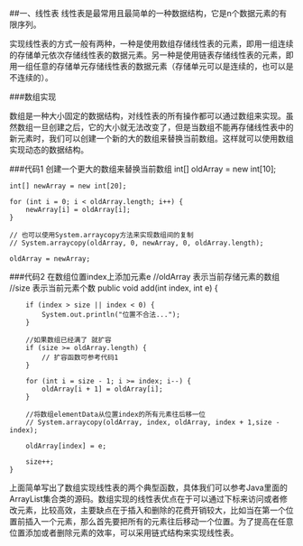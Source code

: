 ##一、线性表
线性表是最常用且最简单的一种数据结构，它是n个数据元素的有限序列。

实现线性表的方式一般有两种，一种是使用数组存储线性表的元素，即用一组连续的存储单元依次存储线性表的数据元素。另一种是使用链表存储线性表的元素，即用一组任意的存储单元存储线性表的数据元素（存储单元可以是连续的，也可以是不连续的）。

###数组实现

数组是一种大小固定的数据结构，对线性表的所有操作都可以通过数组来实现。虽然数组一旦创建之后，它的大小就无法改变了，但是当数组不能再存储线性表中的新元素时，我们可以创建一个新的大的数组来替换当前数组。这样就可以使用数组实现动态的数据结构。

###代码1 创建一个更大的数组来替换当前数组
    int[] oldArray = new int[10];
            
    int[] newArray = new int[20];
            
    for (int i = 0; i < oldArray.length; i++) {
        newArray[i] = oldArray[i];
    }
    
    // 也可以使用System.arraycopy方法来实现数组间的复制     
    // System.arraycopy(oldArray, 0, newArray, 0, oldArray.length);
            
    oldArray = newArray;
###代码2 在数组位置index上添加元素e
    //oldArray 表示当前存储元素的数组
    //size 表示当前元素个数
    public void add(int index, int e) {
    
        if (index > size || index < 0) {
            System.out.println("位置不合法...");
        }
    
        //如果数组已经满了 就扩容
        if (size >= oldArray.length) {
            // 扩容函数可参考代码1
        }
    
        for (int i = size - 1; i >= index; i--) {
            oldArray[i + 1] = oldArray[i];
        }
    
        //将数组elementData从位置index的所有元素往后移一位
        // System.arraycopy(oldArray, index, oldArray, index + 1,size - index);
    
        oldArray[index] = e;
    
        size++;
    }
上面简单写出了数组实现线性表的两个典型函数，具体我们可以参考Java里面的ArrayList集合类的源码。数组实现的线性表优点在于可以通过下标来访问或者修改元素，比较高效，主要缺点在于插入和删除的花费开销较大，比如当在第一个位置前插入一个元素，那么首先要把所有的元素往后移动一个位置。为了提高在任意位置添加或者删除元素的效率，可以采用链式结构来实现线性表。

